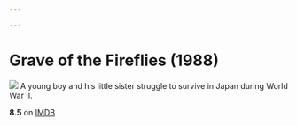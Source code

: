 ```yaml
---

---
```


# Grave of the Fireflies (1988)
![](https://m.media-amazon.com/images/M/MV5BZmY2NjUzNDQtNTgxNC00M2Q4LTljOWQtMjNjNDBjNWUxNmJlXkEyXkFqcGdeQXVyNTA4NzY1MzY@._V1_SX300.jpg)
A young boy and his little sister struggle to survive in Japan during World War II.

**8.5** on [IMDB](https://www.imdb.com/title/tt0095327)
